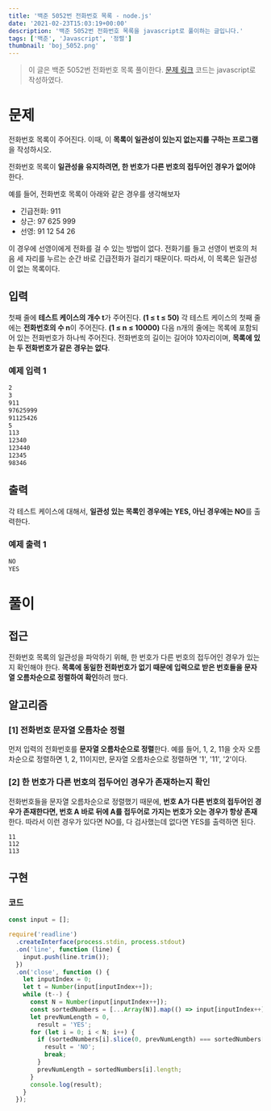 ```yaml
---
title: '백준 5052번 전화번호 목록 - node.js'
date: '2021-02-23T15:03:19+00:00'
description: '백준 5052번 전화번호 목록을 javascript로 풀이하는 글입니다.'
tags: ['백준', 'Javascript', '정렬']
thumbnail: 'boj_5052.png'
---
```


> 이 글은 백준 5052번 전화번호 목록 풀이한다. [문제 링크](https://www.acmicpc.net/problem/5052)
> 코드는 javascript로 작성하였다.

# 문제

전화번호 목록이 주어진다. 이때, 이 **목록이 일관성이 있는지 없는지를 구하는 프로그램**을 작성하시오.

전화번호 목록이 **일관성을 유지하려면, 한 번호가 다른 번호의 접두어인 경우가 없어야** 한다.

예를 들어, 전화번호 목록이 아래와 같은 경우를 생각해보자

- 긴급전화: 911
- 상근: 97 625 999
- 선영: 91 12 54 26

이 경우에 선영이에게 전화를 걸 수 있는 방법이 없다. 전화기를 들고 선영이 번호의 처음 세 자리를 누르는 순간 바로 긴급전화가 걸리기 때문이다. 따라서, 이 목록은 일관성이 없는 목록이다.

## 입력

첫째 줄에 **테스트 케이스의 개수 t**가 주어진다. **(1 ≤ t ≤ 50)** 각 테스트 케이스의 첫째 줄에는 **전화번호의 수 n**이 주어진다. **(1 ≤ n ≤ 10000)** 다음 n개의 줄에는 목록에 포함되어 있는 전화번호가 하나씩 주어진다. 전화번호의 길이는 길어야 10자리이며, **목록에 있는 두 전화번호가 같은 경우는 없다**.

### 예제 입력 1

```bash
2
3
911
97625999
91125426
5
113
12340
123440
12345
98346
```

## 출력

각 테스트 케이스에 대해서, **일관성 있는 목록인 경우에는 YES, 아닌 경우에는 NO**를 출력한다.

### 예제 출력 1

```bash
NO
YES
```

# 풀이

## 접근

전화번호 목록의 일관성을 파악하기 위해, 한 번호가 다른 번호의 접두어인 경우가 있는지 확인해야 한다. **목록에 동일한 전화번호가 없기 때문에 입력으로 받은 번호들을 문자열 오름차순으로 정렬하여 확인**하려 했다.

## 알고리즘

### [1] 전화번호 문자열 오름차순 정렬

먼저 입력의 전화번호를 **문자열 오름차순으로 정렬**한다. 예를 들어, 1, 2, 11을 숫자 오름차순으로 정렬하면 1, 2, 11이지만, 문자열 오름차순으로 정렬하면 '1', '11', '2'이다.

### [2] **한 번호가 다른 번호의 접두어인 경우가 존재하는지 확인**

전화번호들을 문자열 오름차순으로 정렬했기 때문에, **번호 A가 다른 번호의 접두어인 경우가 존재한다면, 번호 A 바로 뒤에 A를 접두어로 가지는 번호가 오는 경우가 항상 존재**한다. 따라서 이런 경우가 있다면 NO를, 다 검사했는데 없다면 YES를 출력하면 된다.

```
11
112
113
```

## 구현

### 코드

```jsx
const input = [];

require('readline')
  .createInterface(process.stdin, process.stdout)
  .on('line', function (line) {
    input.push(line.trim());
  })
  .on('close', function () {
    let inputIndex = 0;
    let t = Number(input[inputIndex++]);
    while (t--) {
      const N = Number(input[inputIndex++]);
      const sortedNumbers = [...Array(N)].map(() => input[inputIndex++]).sort();
      let prevNumLength = 0,
        result = 'YES';
      for (let i = 0; i < N; i++) {
        if (sortedNumbers[i].slice(0, prevNumLength) === sortedNumbers[i - 1]) {
          result = 'NO';
          break;
        }
        prevNumLength = sortedNumbers[i].length;
      }
      console.log(result);
    }
  });
```
